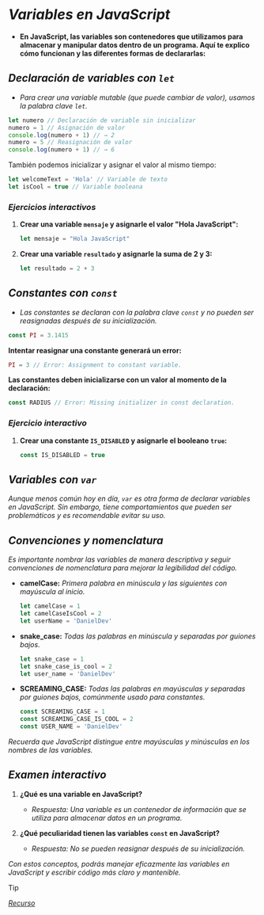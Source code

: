 <!-- Autor: Daniel Benjamin Perez Morales -->
<!-- GitHub: https://github.com/D4nitrix13 -->
<!-- GitLab: https://gitlab.com/D4nitrix13 -->
<!-- Correo electrónico: danielperezdev@proton.me -->

# ***Variables en JavaScript***

- **En JavaScript, las variables son contenedores que utilizamos para almacenar y manipular datos dentro de un programa. Aquí te explico cómo funcionan y las diferentes formas de declararlas:**

## ***Declaración de variables con `let`***

- *Para crear una variable mutable (que puede cambiar de valor), usamos la palabra clave `let`.*

```javascript
let numero // Declaración de variable sin inicializar
numero = 1 // Asignación de valor
console.log(numero + 1) // → 2
numero = 5 // Reasignación de valor
console.log(numero + 1) // → 6
```

También podemos inicializar y asignar el valor al mismo tiempo:

```javascript
let welcomeText = 'Hola' // Variable de texto
let isCool = true // Variable booleana
```

### ***Ejercicios interactivos***

1. **Crear una variable `mensaje` y asignarle el valor "Hola JavaScript":**

   ```javascript
   let mensaje = "Hola JavaScript"
   ```

2. **Crear una variable `resultado` y asignarle la suma de 2 y 3:**

   ```javascript
   let resultado = 2 + 3
   ```

## ***Constantes con `const`***

- *Las constantes se declaran con la palabra clave `const` y no pueden ser reasignadas después de su inicialización.*

```javascript
const PI = 3.1415
```

**Intentar reasignar una constante generará un error:**

```javascript
PI = 3 // Error: Assignment to constant variable.
```

**Las constantes deben inicializarse con un valor al momento de la declaración:**

```javascript
const RADIUS // Error: Missing initializer in const declaration.
```

### ***Ejercicio interactivo***

1. **Crear una constante `IS_DISABLED` y asignarle el booleano `true`:**

   ```javascript
   const IS_DISABLED = true
   ```

## ***Variables con `var`***

*Aunque menos común hoy en día, `var` es otra forma de declarar variables en JavaScript. Sin embargo, tiene comportamientos que pueden ser problemáticos y es recomendable evitar su uso.*

## ***Convenciones y nomenclatura***

*Es importante nombrar las variables de manera descriptiva y seguir convenciones de nomenclatura para mejorar la legibilidad del código.*

- **camelCase:** *Primera palabra en minúscula y las siguientes con mayúscula al inicio.*

  ```javascript
  let camelCase = 1
  let camelCaseIsCool = 2
  let userName = 'DanielDev'
  ```

- **snake_case:** *Todas las palabras en minúscula y separadas por guiones bajos.*

  ```javascript
  let snake_case = 1
  let snake_case_is_cool = 2
  let user_name = 'DanielDev'
  ```

- **SCREAMING_CASE:** *Todas las palabras en mayúsculas y separadas por guiones bajos, comúnmente usado para constantes.*

  ```javascript
  const SCREAMING_CASE = 1
  const SCREAMING_CASE_IS_COOL = 2
  const USER_NAME = 'DanielDev'
  ```

*Recuerda que JavaScript distingue entre mayúsculas y minúsculas en los nombres de las variables.*

## ***Examen interactivo***

1. **¿Qué es una variable en JavaScript?**
   - *Respuesta: Una variable es un contenedor de información que se utiliza para almacenar datos en un programa.*

2. **¿Qué peculiaridad tienen las variables `const` en JavaScript?**
   - *Respuesta: No se pueden reasignar después de su inicialización.*

*Con estos conceptos, podrás manejar eficazmente las variables en JavaScript y escribir código más claro y mantenible.*

> [!TIP]
> *[Recurso](https://www.aprendejavascript.dev/clase/introduccion/variables "https://www.aprendejavascript.dev/clase/introduccion/variables")*
